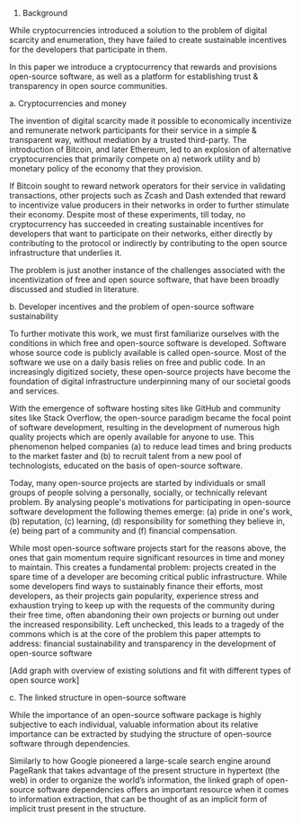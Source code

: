 1. Background

While cryptocurrencies introduced a solution to the problem of digital scarcity and enumeration, they have failed to create sustainable incentives for the developers that participate in them.

In this paper we introduce a cryptocurrency that rewards and provisions open-source software, as well as a platform for establishing trust & transparency in open source communities. 

a. Cryptocurrencies and money

The invention of digital scarcity made it possible to economically incentivize and remunerate network participants for their service in a simple & transparent way, without mediation by a trusted third-party. The introduction of Bitcoin, and later Ethereum, led to an explosion of alternative cryptocurrencies that primarily compete on a) network utility and b) monetary policy of the economy that they provision.

If Bitcoin sought to reward network operators for their service in validating transactions, other projects such as Zcash and Dash extended that reward to incentivize value producers in their networks in order to further stimulate their economy. Despite most of these experiments, till today, no cryptocurrency has succeeded in creating sustainable incentives for developers that want to participate on their networks, either directly by contributing to the protocol or indirectly by contributing to the open source infrastructure that underlies it.

The problem is just another instance of the challenges associated with the incentivization of free and open source software, that have been broadly discussed and studied in literature.

b. Developer incentives and the problem of open-source software sustainability

To further motivate this work, we must first familiarize ourselves with the conditions in which free and open-source software is developed. Software whose source code is publicly available is called open-source. Most of the software we use on a daily basis relies on free and public code. In an increasingly digitized society, these open-source projects have become the foundation of digital infrastructure
underpinning many of our societal goods and services.

With the emergence of software hosting sites like GitHub and community sites like Stack Overflow, the open-source paradigm became the focal point of software development, resulting in the development of numerous high quality projects which are openly available for anyone to use. This phenomenon helped companies (a) to reduce lead times and bring products to the market faster and (b) to recruit talent from a new pool of technologists, educated on the basis of open-source software.

Today, many open-source projects are started by individuals or small groups of people solving a personally, socially, or technically relevant problem. By analysing people's motivations for participating in open-source software development the following themes emerge: (a) pride in one's work, (b) reputation, (c) learning, (d) responsibility for something they believe in,(e) being part of a community and (f) financial compensation.

While most open-source software projects start for the reasons above, the ones that gain momentum require significant resources in time and money to maintain. This creates a fundamental problem: projects created in the spare time of a developer are becoming critical public infrastructure. While some developers find ways to sustainably finance their efforts, most developers, as their projects gain popularity, experience stress and exhaustion trying to keep up with the requests of the community during their free time, often abandoning their own projects or burning out under the increased responsibility. Left unchecked, this leads to a tragedy of the commons which is at the core of the problem this paper attempts to address: financial sustainability and transparency in the development of open-source software

[Add graph with overview of existing solutions and fit with different types of open source work]

c. The linked structure in open-source software

While the importance of an open-source software package is highly subjective to each individual, valuable information about its relative importance can be extracted by studying the structure of open-source software through dependencies. 

Similarly to how Google pioneered a large-scale search engine around PageRank that takes advantage of the present structure in hypertext (the web) in order to organize the world’s information, the linked graph of open-source software dependencies offers an important resource when it comes to information extraction, that can be thought of as an implicit form of implicit trust present in the structure.

